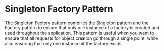 # Singleton Factory Pattern

The Singleton Factory pattern combines the Singleton pattern and the Factory pattern to ensure that only one instance of a factory is created and used throughout the application. This pattern is useful when you want to ensure that all requests for object creation go through a single point, while also ensuring that only one instance of the factory exists.